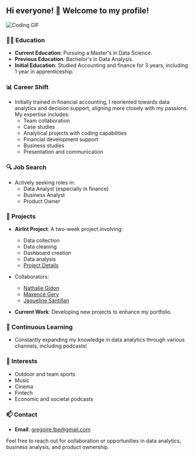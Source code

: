 ## Hi everyone! 👋 Welcome to my profile!

![Coding GIF](https://media.giphy.com/media/v1.Y2lkPTc5MGI3NjExb3pxZXdha21kZWRxazljbTUwcWd2cHJjdW8zNW8zeDBxYTdpNGVhdSZlcD12MV9pbnRlcm5hbF9naWZfYnlfaWQmY3Q9Zw/xT9IgG50Fb7Mi0prBC/giphy.gif)

### 👩‍🎓 Education
- **Current Education**: Pursuing a Master's in Data Science.
- **Previous Education**: Bachelor's in Data Analysis.
- **Initial Education**: Studied Accounting and finance for 3 years, including 1 year in apprenticeship.

### 📊 Career Shift
- Initially trained in financial accounting, I reoriented towards data analytics and decision support, aligning more closely with my passions. My expertise includes:
  - Team collaboration
  - Case studies
  - Analytical projects with coding capabilities
  - Financial development support
  - Business studies
  - Presentation and communication

### 🔍 Job Search
- Actively seeking roles in:
  - Data Analyst (especially in finance)
  - Business Analyst
  - Product Owner

### 🔭 Projects
- **AirInt Project**: A two-week project involving:
  - Data collection
  - Data cleaning
  - Dashboard creation
  - Data analysis
  - [Project Details](https://nathaliegidon.github.io/AirInt_project)
- Collaborators:
  - [Nathalie Gidon](https://github.com/nathaliegidon)
  - [Maxence Gery](https://github.com/maxencegery)
  - [Jaqueline Santillan](https://github.com/JackieSntm)

- **Current Work**: Developing new projects to enhance my portfolio.

### 🌱 Continuous Learning
- Constantly expanding my knowledge in data analytics through various channels, including podcasts!

### 🎵 Interests
- Outdoor and team sports
- Music
- Cinema
- Fintech
- Economic and societal podcasts

### 📫 Contact
- **Email**: gregoire.lbe@gmail.com

Feel free to reach out for collaboration or opportunities in data analytics, business analysis, and product ownership.
